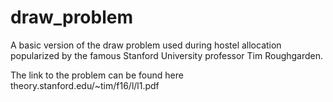 # draw_problem

A basic version of the draw problem used during hostel allocation popularized by the famous Stanford University professor Tim Roughgarden.

The link to the problem can be found here theory.stanford.edu/~tim/f16/l/l1.pdf
